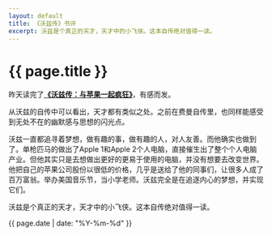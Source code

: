 ```yaml
---
layout: default
title: 《沃兹传》书评
excerpt: 沃兹是个真正的天才，天才中的小飞侠。这本自传绝对值得一读。
---
```

{{ page.title }}
================

昨天读完了[**《沃兹传：与苹果一起疯狂》**](http://www.duokan.com/book/37274)，有感而发。

从沃兹的自传中可以看出，天才都有类似之处。之前在费曼自传里，也同样能感受到无处不在的幽默感与思想的闪光点。

沃兹一直都追寻着梦想，做有趣的事，做有趣的人，对人友善。而他确实也做到了。单枪匹马的做出了Apple 1和Apple 2个人电脑，直接催生出了整个个人电脑产业。但他其实只是去想做出更好的更易于使用的电脑，并没有想要去改变世界。他把自己的苹果公司股份以很低的价格，几乎是送给了他的同事们，让很多人成了百万富翁。举办美国音乐节，当小学老师。沃兹完全是在追逐内心的梦想，并实现它们。

沃兹是个真正的天才，天才中的小飞侠。这本自传绝对值得一读。

{{ page.date | date: "%Y-%m-%d" }}
